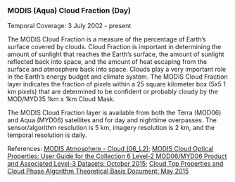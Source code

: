 ### MODIS (Aqua) Cloud Fraction (Day)
Temporal Coverage: 3 July 2002 - present

The MODIS Cloud Fraction is a measure of the percentage of Earth’s surface covered by clouds. Cloud Fraction is important in determining the amount of sunlight that reaches the Earth’s surface, the amount of sunlight reflected back into space, and the amount of heat escaping from the surface and atmosphere back into space. Clouds play a very important role in the Earth’s energy budget and climate system. The MODIS Cloud Fraction layer indicates the fraction of pixels within a 25 square kilometer box (5x5 1 km pixels) that are determined to be confident or probably cloudy by the MOD/MYD35 1km x 1km Cloud Mask.

The MODIS Cloud Fraction layer is available from both the Terra (MOD06) and Aqua (MYD06) satellites and for day and nighttime overpasses. The sensor/algorithm resolution is 5 km, imagery resolution is 2 km, and the temporal resolution is daily.

References: [MODIS Atmosphere - Cloud (06_L2)](https://modis-atmos.gsfc.nasa.gov/products/cloud); [MODIS Cloud Optical Properties: User Guide for the Collection 6 Level-2 MOD06/MYD06 Product and Associated Level-3 Datasets: October 2015](http://modis-atmos.gsfc.nasa.gov/_docs/C6MOD06OPUserGuide.pdf); [Cloud Top Properties and Cloud Phase Algorithm Theoretical Basis Document: May 2015](http://modis-atmos.gsfc.nasa.gov/_docs/MOD06-ATBD_2015_05_01.pdf)
